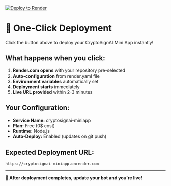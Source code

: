 [![Deploy to Render](https://render.com/images/deploy-to-render-button.svg)](https://render.com/deploy?repo=https://github.com/themagician1970/cryptosignai-telegram-miniapp)

# 🚀 One-Click Deployment

Click the button above to deploy your CryptoSignAI Mini App instantly!

## What happens when you click:

1. **Render.com opens** with your repository pre-selected
2. **Auto-configuration** from render.yaml file
3. **Environment variables** automatically set
4. **Deployment starts** immediately
5. **Live URL provided** within 2-3 minutes

## Your Configuration:

- **Service Name:** cryptosignai-miniapp
- **Plan:** Free (0$ cost)
- **Runtime:** Node.js
- **Auto-Deploy:** Enabled (updates on git push)

## Expected Deployment URL:

```
https://cryptosignai-miniapp.onrender.com
```

---

**🎯 After deployment completes, update your bot and you're live!**

